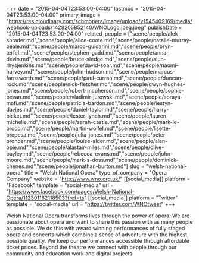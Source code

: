 +++
date = "2015-04-04T23:53:00-04:00"
lastmod = "2015-04-04T23:53:00-04:00"
primary_image = "https://res.cloudinary.com/schmopera/image/upload/v1545409169/media/webhook-uploads/1428205852140/WNOLogo.jpeg.jpeg"
publishDate = "2015-04-04T23:53:00-04:00"
related_people = ["scene/people/alek-shrader.md","scene/people/alice-coote.md","scene/people/natalie-murray-beale.md","scene/people/marco-guidarini.md","scene/people/bryn-terfel.md","scene/people/stephen-gadd.md","scene/people/anna-devin.md","scene/people/bruce-sledge.md","scene/people/alun-rhysjenkins.md","scene/people/david-soar.md","scene/people/naomi-harvey.md","scene/people/john-hudson.md","scene/people/marcus-farnsworth.md","scene/people/paul-curran.md","scene/people/duncan-rock.md","scene/people/nick-fletcher.md","scene/people/gwyn-hughes-jones.md","scene/people/robert-mcpherson.md","scene/people/sophie-bevan.md","scene/people/vladimir-jurowski.md","scene/people/soraya-mafi.md","scene/people/patricia-bardon.md","scene/people/iestyn-davies.md","scene/people/daniel-taylor.md","scene/people/harry-bicket.md","scene/people/lester-lynch.md","scene/people/lauren-michelle.md","scene/people/sarah-castle.md","scene/people/mark-le-brocq.md","scene/people/martin-wolfel.md","scene/people/lisette-oropesa.md","scene/people/julia-jones.md","scene/people/peter-bronder.md","scene/people/louise-alder.md","scene/people/alan-opie.md","scene/people/alastair-miles.md","scene/people/clive-bayley.md","scene/people/rebecca-evans.md","scene/people/john-moore.md","scene/people/mark-s-doss.md","scene/people/dominick-chenes.md","scene/people/jonathan-burton.md"]
slug = "welsh-national-opera"
title = "Welsh National Opera"
type_of_company = "Opera Company"
website = "http://www.wno.org.uk/"
[[social_media]]
platform = "Facebook"
template = "social-media"
url = "https://www.facebook.com/pages/Welsh-National-Opera/112301162118503?fref=ts"
[[social_media]]
platform = "Twitter"
template = "social-media"
url = "https://twitter.com/WNOtweet"
+++

<p>
	Welsh National Opera transforms lives through the power of opera. We are passionate about opera and want to share this passion with as many people as possible. We do this with award winning performances of fully staged opera and concerts which combine a sense of adventure with the highest possible quality. We keep our performances accessible through affordable ticket prices. Beyond the theatre we connect with people through our community and education work and digital projects.
</p>
